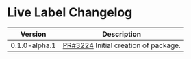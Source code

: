# Live Label Changelog

<!-- prettier-ignore -->
| Version | Description |
|---------|-------------|
| 0.1.0-alpha.1 | [PR#3224](https://github.com/BBC-News/psammead/pull/3224) Initial creation of package. |
